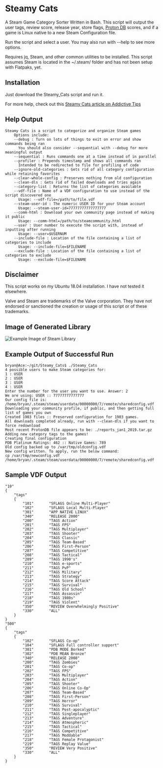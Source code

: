 # Steamy Cats
A Steam Game Category Sorter Written in Bash. This script will output the user tags, review score, release year, store flags, [Proton DB](https://www.protondb.com/) scores, and if a game is Linux native to a new Steam Configuration file.

Run the script and select a user. You may also run with --help to see more options.

Requires jq, Steam, and other common utilities to be installed. This script assumes Steam is located in the ~/.steam/ folder and has not been setup with Flatpaks, yet.
## Installation
Just download the Steamy_Cats script and run it.

For more help, check out this [Steamy Cats article on Addictive Tips](https://www.addictivetips.com/ubuntu-linux-tips/categorize-steam-games-on-linux-with-steamycats/)
## Help Output
```
Steamy Cats is a script to categorize and organize Steam games
	Options include:
	--debug : Turn on lots of things to exit on error and show commands being ran
	  You should also consider --sequential with --debug for more meaningful output
	--sequential : Runs commands one at a time instead of in parallel
	--profiler : Prepends timestamp and shows all commands ran
	  Intended to be redirected to file for profiling of code
	--ignore-old-categories : Gets rid of all category configuration while retaining favorites
	--clear-whole-config : Preserves nothing from old configuration
	--clean-dls : Gets rid of failed downloads and tries again
	--category-list : Returns the list of categories available
	--vdf-file : Name of a VDF configuration to use instead of the script discovered one
	  Usage: --vdf-file=/path/to/file.vdf
	--steam-user-id : The numeric USER ID for your Steam account
	  Usage: --steam-user-id=77777777777777777
	--comm-html : Download your own community page instead of making it public
	  Usage: --comm-html=/path/to/steamcommunity.html
	--user : User number to execute the script with, instead of inputting after running
	  Usage: --user=$USERNUM
	--include-file : Location of the file containing a list of categories to include
	  Usage: --include-file=$FILENAME
	--exclude-file : Location of the file containing a list of categories to exclude
	  Usage: --exclude-file=$FILENAME

```
## Disclaimer
This script works on my Ubuntu 18.04 installation. I have not tested it elsewhere.

Valve and Steam are trademarks of the Valve corporation. They have not endorsed or sanctioned the creation or usage of this script or of these trademarks.
## Image of Generated Library
![Example Image of Steam Library](Example.png?raw=true "Example Image")
## Example Output of Successful Run
```
bryan@Ace:~/git/Steamy_Cats$ ./Steamy_Cats
4 possible users to make Steam categories for:
1 : USER
2 : USER
3 : USER
4 : USER
Enter the number for the user you want to use. Answer: 2
We are using: USER :: 77777777777777
Our config file is: /home/bryan/.steam/steam/userdata/00000000/7/remote/sharedconfig.vdf
Downloading your community profile, if public, and then getting full list of games you own
Created 1903 files :: Preserved configuration for 1903 games.
All downloads completed already, run with --clean-dls if you want to force redownload
Most recent ProtonDB file appears to be: ./reports_jan1_2019.tar.gz
Adding new category tags to the games!
Creating final configuration
PDB Platinum Ratings: 462 :: Native Games: 789
Old config backed up to /var/tmp/oldconfig.vdf
New config written. To apply, run the below command:
cp /var/tmp/newconfig.vdf /home/bryan/.steam/steam/userdata/00000000/7/remote/sharedconfig.vdf
```
## Sample VDF Output
```
"10"
{
	"tags"
	{
		"101"		"SFLAGS Online Multi-Player"
		"102"		"SFLAGS Local Multi-Player"
		"301"		"APP NATIVE LINUX"
		"340"		"RELEASE 2000"
		"200"		"TAGS Action"
		"201"		"TAGS FPS"
		"202"		"TAGS Multiplayer"
		"203"		"TAGS Shooter"
		"204"		"TAGS Classic"
		"205"		"TAGS Team-Based"
		"206"		"TAGS First-Person"
		"207"		"TAGS Competitive"
		"208"		"TAGS Tactical"
		"209"		"TAGS 1990's"
		"210"		"TAGS e-sports"
		"211"		"TAGS PvP"
		"212"		"TAGS Military"
		"213"		"TAGS Strategy"
		"214"		"TAGS Score Attack"
		"215"		"TAGS Survival"
		"216"		"TAGS Old School"
		"217"		"TAGS Assassin"
		"218"		"TAGS 1980s"
		"219"		"TAGS Violent"
		"350"		"REVIEW Overwhelmingly Positive"
		"330"		"ALL"
	}
}
"500"
{
	"tags"
	{
		"102"		"SFLAGS Co-op"
		"104"		"SFLAGS Full controller support"
		"301"		"PDB MODE Borked"
		"302"		"PDB MEAN Bronze"
		"340"		"RELEASE 2008"
		"200"		"TAGS Zombies"
		"201"		"TAGS Co-op"
		"202"		"TAGS FPS"
		"203"		"TAGS Multiplayer"
		"204"		"TAGS Action"
		"205"		"TAGS Shooter"
		"206"		"TAGS Online Co-Op"
		"207"		"TAGS Team-Based"
		"208"		"TAGS First-Person"
		"209"		"TAGS Horror"
		"210"		"TAGS Survival"
		"211"		"TAGS Post-apocalyptic"
		"212"		"TAGS Singleplayer"
		"213"		"TAGS Adventure"
		"214"		"TAGS Atmospheric"
		"215"		"TAGS Tactical"
		"216"		"TAGS Competitive"
		"217"		"TAGS Moddable"
		"218"		"TAGS Female Protagonist"
		"219"		"TAGS Replay Value"
		"350"		"REVIEW Very Positive"
		"330"		"ALL"
	}
}
```
